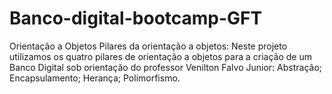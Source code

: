 # Banco-digital-bootcamp-GFT
Orientação a Objetos 
Pilares da orientação a objetos:
  Neste projeto utilizamos os quatro pilares de orientação a objetos para a criação de um Banco Digital sob orientação do professor Venilton Falvo Junior:
Abstração;
Encapsulamento;
Herança;
Polimorfismo.


